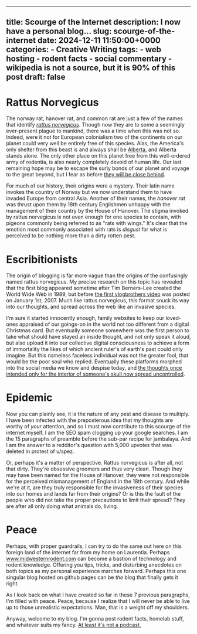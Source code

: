  ---
title: Scourge of the Internet
description: I now have a personal blog...
slug: scourge-of-the-internet
date: 2024-12-11 11:50:00+0000
categories:
    - Creative Writing
tags:
    - web hosting
    - rodent facts
    - social commentary
    - wikipedia is not a source, but it is 90% of this post
draft: false
---

# Rattus Norvegicus

The norway rat, hanover rat, and common rat are just a few of the names that identify [*rattus norvegicus*](https://en.wikipedia.org/wiki/Brown_rat). Though now they are to some a seemingly ever-present plague to mankind, there was a time when this was not so. Indeed, were it not for European colonialism two of the continents on our planet could very well be entirely free of this species. Alas, the America's only shelter from this beast is and always shall be [Alberta](https://www.alberta.ca/history-of-rat-control-in-alberta), and Alberta stands alone. The only other place on this planet free from this well-ordered army of rodentia, is also nearly completely devoid of human life. Our last remaining hope may be to escape the surly bonds of our planet and voyage to the great beyond, but I fear as before [they will be close behind](https://www.nasa.gov/ames/space-biosciences/nasa-completes-rodent-research-1-operations-on-the-international-space-station/).

For much of our history, their origins were a mystery. Their latin name invokes the country of Norway but we now understand them to have invaded Europe from central Asia. Another of their names, the *hanover rat* was thrust upon them by 18th century Englishmen unhappy with the management of their country by the House of Hanover. The stigma invoked by rattus norvegicus is not even enough for one species to contain, with pigeons commonly being referred to as "rats with wings." It's clear that the emotion most commonly associated with rats is *disgust* for what is perceived to be nothing more than a dirty rotten pest.

# Escribitionists

The origin of blogging is far more vague than the origins of the confusingly named rattus norvegicus. My precise research on this topic has revealed that the first blog appeared sometime after Tim Berners-Lee created the World Wide Web in 1989, but before [the first vlogbrothers video](https://www.youtube.com/watch?v=vtyXbTHKhI0) was posted on January 1st, 2007. Much like rattus norvegicus, this format snuck its way into our thoughts, and spread across the web like an invasive species.

I'm sure it started innocently enough, family websites to keep our loved-ones appraised of our goings-on in the world not too different from a digital Christmas card. But eventually someone somewhere was the first person to take what should have stayed an inside thought, and not only speak it aloud, but also upload it into our collective digital consciousness to achieve a form of immortality the likes of which ancient ruler's of earth's past could only imagine. But this nameless faceless individual was not the greater fool, that would be the poor soul who replied. Eventually these platforms morphed into the social media we know and despise today, and [the thoughts once intended only for the interior of someone's skull now spread uncontrolled](https://www.youtube.com/watch?v=rE3j_RHkqJc).

# Epidemic

Now you can plainly see, it is the nature of any pest and disease to multiply. I have been infected with the preposterous idea that *my* thoughts are worthy of *your* attention, and so I must now contribute to this scourge of the internet myself. I am the SEO spam clogging up your google searches. I am the 15 paragraphs of preamble before the sub-par recipe for jambalaya. And I am the answer to a redditor's question with 5,000 upvotes that was deleted in protest of u/spez.

Or, perhaps it's a matter of perspective. Rattus norvegicus is after all, not that dirty. They're obsessive groomers and thus very clean. Though they may have been named for the House of Hanover, they were not responsible for the perceived mismanagement of England in the 18th century. And while we're at it, are they truly responsible for the invasiveness of their species into our homes and lands far from their origins? Or is this the fault of the people who did not take the proper precautions to limit their spread? They are after all only doing what animals do, living.

# Peace

Perhaps, with proper guardrails, I can try to do the same out here on this foreign land of the internet far from my home on Laurentia. Perhaps www.midwesternrodent.com can become a bastion of technology and rodent knowledge. Offering you tips, tricks, and disturbing anecdotes on both topics as my personal experience marches forward. Perhaps this one singular blog hosted on github pages can be *the* blog that finally gets it right.

As I look back on what I have created so far in these 7 previous paragraphs, I'm filled with peace. Peace, because I realize that I will never be able to live up to those unrealistic expectations. Man, that is a weight off my shoulders.

Anyway, welcome to my blog. I'm gonna post rodent facts, homelab stuff, and whatever suits my fancy. [At least it's not a podcast.](https://www.youtube.com/watch?v=bShGBlrcH1Y)
